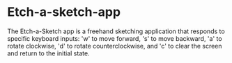 # Etch-a-sketch-app
The Etch-a-Sketch app is a freehand sketching application that responds to specific keyboard inputs: 'w' to move forward, 's' to move backward, 'a' to rotate clockwise, 'd' to rotate counterclockwise, and 'c' to clear the screen and return to the initial state.
